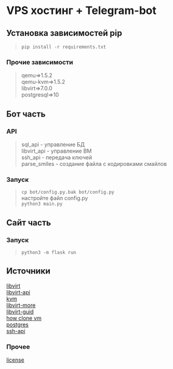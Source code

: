 # VPS хостинг + Telegram-bot  
## Установка зависимостей pip  
> `pip install -r requirements.txt`  

### Прочие зависимости  
> qemu=>1.5.2  
> qemu-kvm=>1.5.2  
> libvirt=>7.0.0  
> postgresql=>10  

## Бот часть  
### API  
> sql_api - управление БД  
> libvirt_api - управление ВМ  
> ssh_api - передача ключей  
> parse_smiles - создание файла с кодировками смайлов  

### Запуск  
> `cp bot/config.py.bak bot/config.py`  
> настройте файл config.py  
> `python3 main.py`  

## Сайт часть  
### Запуск  
> `python3 -m flask run`  

## Источники  
[libvirt](https://linuxhint.com/libvirt_python/)  
[libvirt-api](https://libvirt.org/docs/libvirt-appdev-guide-python/en-US/pdf/Version-1.1-Libvirt_Application_Development_Guide_Using_Python-en-US.pdf)  
[kvm](https://www.rupython.com/kvm-api-89448.html)  
[libvirt-more](https://wiki.libvirt.org/page/UbuntuKVMWalkthrough)  
[libvirt-guid](https://libvirt.org/docs/libvirt-appdev-guide-python/en-US/html/libvirt_application_development_guide_using_python-Connections.html)  
[how clone vm](https://www.cyberciti.biz/faq/how-to-clone-existing-kvm-virtual-machine-images-on-linux/)  
[postgres](https://github.com/rombintu/project12/blob/main/tests/psql_help.md)  
[ssh-api](https://habr.com/ru/post/150047/)  
### Прочее  
[license](https://github.com/rombintu/project12/blob/main/license)  
